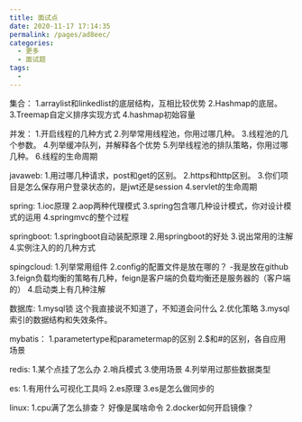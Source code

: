 ```yaml
---
title: 面试点
date: 2020-11-17 17:14:35
permalink: /pages/ad8eec/
categories:
  - 更多
  - 面试题
tags:
  - 
---
```

集合：
1.arraylist和linkedlist的底层结构，互相比较优势
2.Hashmap的底层。
3.Treemap自定义排序实现方式
4.hashmap初始容量

并发：
1.开启线程的几种方式
2.列举常用线程池，你用过哪几种。
3.线程池的几个参数。
4.列举缓冲队列，并解释各个优势
5.列举线程池的排队策略，你用过哪几种。
6.线程的生命周期

javaweb:
1.用过哪几种请求，post和get的区别。
2.https和http区别。
3.你们项目是怎么保存用户登录状态的，是jwt还是session
4.servlet的生命周期

spring:
1.ioc原理
2.aop两种代理模式
3.spring包含哪几种设计模式，你对设计模式的运用
4.springmvc的整个过程

springboot:
1.springboot自动装配原理
2.用springboot的好处
3.说出常用的注解
4.实例注入的的几种方式

spingcloud:
1.列举常用组件
2.config的配置文件是放在哪的？ 	-我是放在github
3.feign负载均衡的策略有几种，feign是客户端的负载均衡还是服务器的（客户端的）
4.启动类上有几种注解


数据库:
1.mysql锁		这个我直接说不知道了，不知道会问什么
2.优化策略
3.mysql索引的数据结构和失效条件。

mybatis：
1.parametertype和parametermap的区别
2.$和#的区别，各自应用场景

redis:
1.某个点挂了怎么办
2.哨兵模式
3.使用场景
4.列举用过那些数据类型

es:
1.有用什么可视化工具吗
2.es原理
3.es是怎么做同步的

linux:
1.cpu满了怎么排查？  好像是属啥命令
2.docker如何开启镜像？